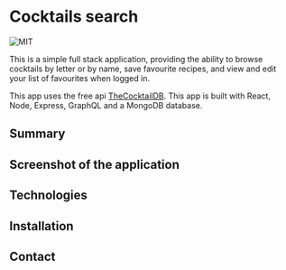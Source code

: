 # Cocktails search

![MIT](https://img.shields.io/badge/License-MIT-blue)

This is a simple full stack application, providing the ability to browse cocktails by letter or by name, save favourite recipes, and view and edit your list of favourites when logged in.

This app uses the free api [TheCocktailDB](https://www.thecocktaildb.com/api.php).
This app is built with React, Node, Express, GraphQL and a MongoDB database.

## Summary

## Screenshot of the application

## Technologies

## Installation

## Contact
